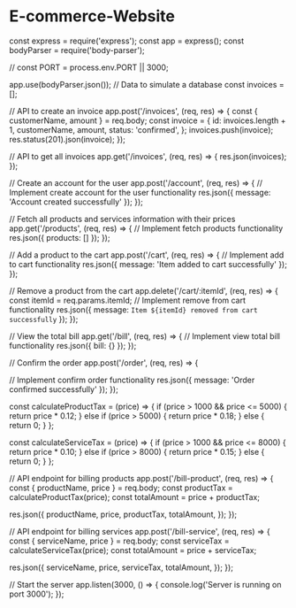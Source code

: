 # E-commerce-Website
const express = require('express');
const app = express();
const bodyParser = require('body-parser');

// const PORT = process.env.PORT || 3000;

app.use(bodyParser.json());
// Data to simulate a database
const invoices = [];

// API to create an invoice
app.post('/invoices', (req, res) => {
  const { customerName, amount } = req.body;
  const invoice = {
    id: invoices.length + 1,
    customerName,
    amount,
    status: 'confirmed',
  };
  invoices.push(invoice);
  res.status(201).json(invoice);
});

// API to get all invoices
app.get('/invoices', (req, res) => {
  res.json(invoices);
});

// Create an account for the user
app.post('/account', (req, res) => {
  // Implement create account for the user functionality
  res.json({ message: 'Account created successfully' });
});

// Fetch all products and services information with their prices
app.get('/products', (req, res) => {
  // Implement fetch products functionality
  res.json({ products: [] });
});

// Add a product to the cart
app.post('/cart', (req, res) => {
  // Implement add to cart functionality
  res.json({ message: 'Item added to cart successfully' });
});

// Remove a product from the cart
app.delete('/cart/:itemId', (req, res) => {
  const itemId = req.params.itemId;
  // Implement remove from cart functionality
  res.json({ message: `Item ${itemId} removed from cart successfully` });
});

// View the total bill
app.get('/bill', (req, res) => {
  // Implement view total bill functionality
  res.json({ bill: {} });
});

// Confirm the order
app.post('/order', (req, res) => {

  // Implement confirm order functionality
  res.json({ message: 'Order confirmed successfully' });
});

const calculateProductTax = (price) => {
  if (price > 1000 && price <= 5000) {
    return price * 0.12;
  } else if (price > 5000) {
    return price * 0.18;
  } else {
    return 0;
  }
};

const calculateServiceTax = (price) => {
  if (price > 1000 && price <= 8000) {
    return price * 0.10;
  } else if (price > 8000) {
    return price * 0.15;
  } else {
    return 0;
  }
};

// API endpoint for billing products
app.post('/bill-product', (req, res) => {
  const { productName, price } = req.body;
  const productTax = calculateProductTax(price);
  const totalAmount = price + productTax;

  res.json({
    productName,
    price,
    productTax,
    totalAmount,
  });
});

// API endpoint for billing services
app.post('/bill-service', (req, res) => {
  const { serviceName, price } = req.body;
  const serviceTax = calculateServiceTax(price);
  const totalAmount = price + serviceTax;

  res.json({
    serviceName,
    price,
    serviceTax,
    totalAmount,
  });
});

// Start the server
app.listen(3000, () => {
  console.log('Server is running on port 3000');
});

